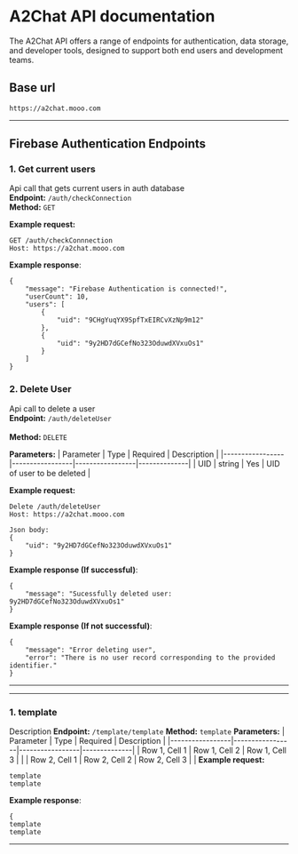 # A2Chat API documentation 
The A2Chat API offers a range of endpoints for authentication, data storage, and developer tools, designed to support both end users and development teams.
## Base url 
```
https://a2chat.mooo.com
```
---
## Firebase Authentication Endpoints 
### 1. Get current users 
Api call that gets current users in  auth database <br>
**Endpoint:** `/auth/checkConnection` <br> 
**Method:** `GET` <br> 

**Example request:**
```
GET /auth/checkConnnection
Host: https://a2chat.mooo.com
```
**Example response**: 
```
{
    "message": "Firebase Authentication is connected!",
    "userCount": 10,
    "users": [
        {
            "uid": "9CHgYuqYX9SpfTxEIRCvXzNp9m12"
        },
        {
            "uid": "9y2HD7dGCefNo323OduwdXVxuOs1"
        }
    ]
}
```
### 2. Delete User 
Api call to delete a user <br> 
**Endpoint:** `/auth/deleteUser` <br>  
**Method:** `DELETE`<br>

**Parameters:**
| Parameter       | Type            | Required        | Description  |
|-----------------|-----------------|-----------------|--------------|
|  UID            | string          | Yes             | UID of user to be deleted |

**Example request:**
```
Delete /auth/deleteUser
Host: https://a2chat.mooo.com

Json body: 
{
    "uid": "9y2HD7dGCefNo323OduwdXVxuOs1"
}
```

**Example response (If successful)**: 
```
{
    "message": "Sucessfully deleted user: 9y2HD7dGCefNo323OduwdXVxuOs1"
}
```
**Example response (If not successful)**: 
```
{
    "message": "Error deleting user",
    "error": "There is no user record corresponding to the provided identifier."
}
```
---






















---
### 1. template 
Description
**Endpoint:** `/template/template`
**Method:** `template`
**Parameters:**
| Parameter       | Type            | Required        | Description  |
|-----------------|-----------------|-----------------|--------------|
| Row 1, Cell 1   | Row 1, Cell 2   | Row 1, Cell 3   |              |
| Row 2, Cell 1   | Row 2, Cell 2   | Row 2, Cell 3   |              |
**Example request:**
```
template
template 
```
**Example response**: 
```
{
template 
template 
```
---



